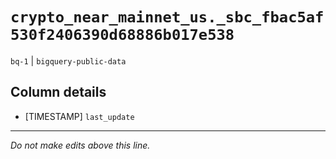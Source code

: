 # `crypto_near_mainnet_us._sbc_fbac5af530f2406390d68886b017e538`
`bq-1` | `bigquery-public-data`

## Column details
* [TIMESTAMP] `last_update`

-------------------------------------------------------------------------------
*Do not make edits above this line.*
